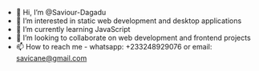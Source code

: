 - 👋 Hi, I’m @Saviour-Dagadu
- 👀 I’m interested in static web development and desktop applications
- 🌱 I’m currently learning JavaScript
- 💞️ I’m looking to collaborate on web development and frontend projects
- 📫 How to reach me - whatsapp: +233248929076 or email: savicane@gmail.com

<!---
Saviour-Dagadu/Saviour-Dagadu is a ✨ special ✨ repository because its `README.md` (this file) appears on your GitHub profile.
You can click the Preview link to take a look at your changes.
--->
